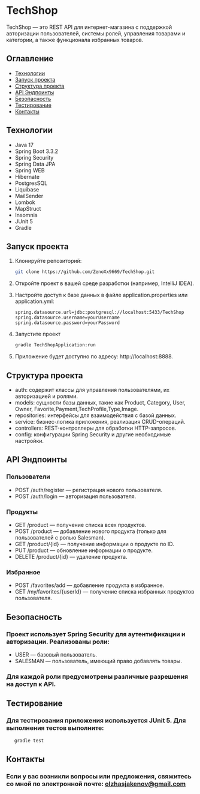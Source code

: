 # TechShop

TechShop — это REST API для интернет-магазина с поддержкой авторизации пользователей, системы ролей, управления товарами и категории, а также функционала избранных товаров.

## Оглавление

- [Технологии](#технологии)
- [Запуск проекта](#запуск-проекта)
- [Структура проекта](#структура-проекта)
- [API Эндпоинты](#api-эндпоинты)
- [Безопасность](#безопасность)
- [Тестирование](#тестирование)
- [Контакты](#контакты)

## Технологии

- Java 17
- Spring Boot 3.3.2
- Spring Security
- Spring Data JPA
- Spring WEB
- Hibernate
- PostgresSQL
- Liquibase
- MailSender
- Lombok
- MapStruct
- Insomnia
- JUnit 5
- Gradle

## Запуск проекта

1. Клонируйте репозиторий:

   ```bash
   git clone https://github.com/ZenoXx9669/TechShop.git
2. Откройте проект в вашей среде разработки (например, IntelliJ IDEA).

3. Настройте доступ к базе данных в файле application.properties или application.yml:
    ```properties
    spring.datasource.url=jdbc:postgresql://localhost:5433/TechShop
    spring.datasource.username=yourUsername
    spring.datasource.password=yourPassword
    ```
4. Запустите проект
    ```bash
    gradle TechShopApplication:run
5. Приложение будет доступно по адресу: http://localhost:8888. 
## Структура проекта
- auth: содержит классы для управления пользователями, их авторизацией и ролями.
- models: сущности базы данных, такие как Product, Category, User, Owner, Favorite,Payment,TechProfile,Type,Image.
- repositories: интерфейсы для взаимодействия с базой данных.
- service: бизнес-логика приложения, реализация CRUD-операций.
- controllers: REST-контроллеры для обработки HTTP-запросов.
- config: конфигурации Spring Security и другие необходимые настройки.
## API Эндпоинты
### Пользователи
- POST /auth/register — регистрация нового пользователя.
- POST /auth/login — авторизация пользователя. 
### Продукты
- GET /product — получение списка всех продуктов.
- POST /product — добавление нового продукта (только для пользователей с ролью Salesman).
- GET /product/{id} — получение информации о продукте по ID.
- PUT /product — обновление информации о продукте.
- DELETE /product/{id} — удаление продукта.
### Избранное
- POST /favorites/add — добавление продукта в избранное.
- GET /my/favorites/{userId} — получение списка избранных продуктов пользователя.
## Безопасность
  ### Проект использует Spring Security для аутентификации и авторизации. Реализованы роли:

- USER — базовый пользователь.
- SALESMAN — пользователь, имеющий право добавлять товары.
### Для каждой роли предусмотрены различные разрешения на доступ к API.
## Тестирование
### Для тестирования приложения используется JUnit 5. Для выполнения тестов выполните:
```bash
   gradle test
   ```
## Контакты
### Если у вас возникли вопросы или предложения, свяжитесь со мной по электронной почте: [olzhasjakenov@gmail.com](#olzhasjakenov@gmail.com)
